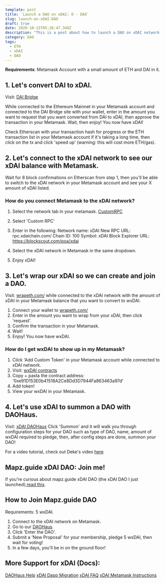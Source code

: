 ```yaml
---
template: post
title: `Launch a DAO on xDAI: 0 - DAO`
slug: launch-an-xDAI-DAO
draft: true
date: 2020-10-15T05:26:47.348Z
description: "This is a post about how to launch a DAO on xDAI network using DAOHaus."
category: DAO
tags:
  - ETH
  - xDAI
  - DAO
---
```


<strong>Requirements</strong>: Metamask Account with a small amount of ETH and DAI in it.

## 1. Let's convert DAI to xDAI.

Visit: [DAI Bridge](https://dai-bridge.poa.network/)

While connected to the Ethereum Mainnet in your Metamask account and connected to the DAI Bridge site with your wallet, enter in the amount you want to request that you want converted from DAI to xDAI, then approve the transaction in your Metamask. Wait, then enjoy! You now have xDAI!

Check Etherscan with your transaction hash for progress or the ETH transaction list in your Metamask account if it's taking a long time, then click on the tx and click 'speed up' (warning: this will cost more ETH/gas).

## 2. Let's connect to the xDAI network to see our xDAI balance with Metamask.
Wait for 8 block confirmations on Etherscan from step 1, then you'll be able to switch to the xDAI network in your Metamask account and see your X amount of xDAI listed. 

### How do you connect Metamask to the xDAI network?
1. Select the network tab in your metamask.
[CustomRPC](./media/metamask-custom-rpc.png)

2. Select 'Custom RPC'
3. Enter in the following: 
    Network name: xDAI
    New RPC URL: rpc.xdaichain.com/
    Chain ID: 100
    Symbol: xDAI
    Block Explorer URL: https://blockscout.com/poa/xdai

4. Select the xDAI network in Metamask in the same dropdown. 
5. Enjoy xDAI!

## 3. Let's wrap our xDAI so we can create and join a DAO. 

Visit: [wrapeth.com/](https://wrapeth.com/) while connected to the xDAI network with the amount of xDAI in your Metamask balance that you want to convert to wxDAI. 

1. Connect your wallet to [wrapeth.com/](https://wrapeth.com/) 
2. Enter in the amount you want to wrap from your xDAI, then click 'request'. 
3. Confirm the transaction in your Metamask.
4. Wait!
5. Enjoy! You now have wxDAI.

### How do I get wxDAI to show up in my Metamask? 
1. Click 'Add Custom Token' in your Metamask account while connected to xDAI network. 
2. Visit: [wxDAI contracts](https://blockscout.com/poa/xdai/address/0xe91D153E0b41518A2Ce8Dd3D7944Fa863463a97d/contracts)
3. Copy + pasta the contract address: '0xe91D153E0b41518A2Ce8Dd3D7944Fa863463a97d'
4. Add token!
5. View your wxDAI in your Metamask.

## 4. Let's use xDAI to summon a DAO with DAOHaus.

Visit: [xDAI DAOHaus](https://xdai.daohaus.club/)
Click 'Summon' and it will walk you through configuration steps for your DAO such as type of DAO, name, amount of wxDAI required to pledge, then, after config steps are done, summon your DAO!

For a video tutorial, check out Deke's video [here](https://www.youtube.com/watch?v=n2pFfiJhbSk&feature=youtu.be)

## Mapz.guide xDAI DAO: Join me!

If you're curious about mapz.guide xDAI DAO (the xDAI DAO I just launched),[read this](https://bit.ly/341uppX).

## How to Join Mapz.guide DAO

Requirements: 5 wxDAI.

1. Connect to the xDAI network on Metamask.
2. Go to our [DAOHaus](https://xdai.daohaus.club/dao/v2/0x67f5a8bb3dabe4c71a7353dfeb0ed6ecaa07fb0a).
3. Click 'Enter the DAO'.
4. Submit a 'New Proposal' for your membership, pledge 5 wxDAI, then wait for voting! 
5. In a few days, you'll be in on the ground floor!

## More Support for xDAI (Docs):

[DAOHaus Help](https://xdai.daohaus.club/help)
[xDAI Dapp Migration](https://medium.com/daohaus-club/daohaus-xdai-dapp-migration-83dca1fc590a)
[xDAI FAQ](https://www.xdaichain.com/about-xdai/faqs)
[xDAI Metamask Instructions](https://www.xdaichain.com/for-users/wallets/metamask/metamask-setup)
